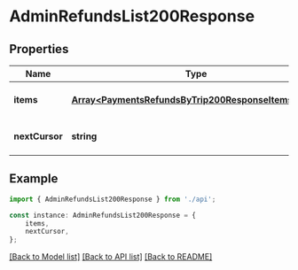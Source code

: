 # AdminRefundsList200Response


## Properties

Name | Type | Description | Notes
------------ | ------------- | ------------- | -------------
**items** | [**Array&lt;PaymentsRefundsByTrip200ResponseItemsInner&gt;**](PaymentsRefundsByTrip200ResponseItemsInner.md) |  | [optional] [default to undefined]
**nextCursor** | **string** |  | [optional] [default to undefined]

## Example

```typescript
import { AdminRefundsList200Response } from './api';

const instance: AdminRefundsList200Response = {
    items,
    nextCursor,
};
```

[[Back to Model list]](../README.md#documentation-for-models) [[Back to API list]](../README.md#documentation-for-api-endpoints) [[Back to README]](../README.md)
